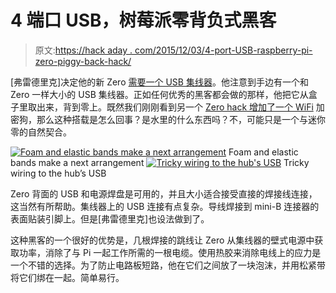 # 4 端口 USB，树莓派零背负式黑客

> 原文:[https://hack aday . com/2015/12/03/4-port-USB-raspberry-pi-zero-piggy-back-hack/](https://hackaday.com/2015/12/03/4-port-usb-raspberry-pi-zero-piggy-back-hack/)

[弗雷德里克]决定他的新 Zero [需要一个 USB 集线器](http://frederickvandenbosch.be/?p=1343)。他注意到手边有一个和 Zero 一样大小的 USB 集线器。正如任何优秀的黑客都会做的那样，他把它从盒子里取出来，背到零上。既然我们刚刚看到另一个 [Zero hack 增加了一个 WiFi](http://hackaday.com/2015/11/28/first-raspberry-pi-zero-hack-piggy-back-wifi/) 加密狗，那么这种搭载是怎么回事？是水里的什么东西吗？不，可能只是一个与迷你零的自然契合。

 [![Foam and elastic bands make a next arrangement](../Images/d3642d22837a0cd47ba46415b3fcc66a.png "IMG_0408")](https://hackaday.com/2015/12/03/4-port-usb-raspberry-pi-zero-piggy-back-hack/img_0408/) Foam and elastic bands make a next arrangement [![Tricky wiring to the hub's USB](../Images/b3f136cc02c988078997b9cee1838fd0.png "IMG_0400")](https://hackaday.com/2015/12/03/4-port-usb-raspberry-pi-zero-piggy-back-hack/img_0400/) Tricky wiring to the hub’s USB

Zero 背面的 USB 和电源焊盘是可用的，并且大小适合接受直接的焊接线连接，这当然有所帮助。集线器上的 USB 连接有点复杂。导线焊接到 mini-B 连接器的表面贴装引脚上。但是[弗雷德里克]也设法做到了。

这种黑客的一个很好的优势是，几根焊接的跳线让 Zero 从集线器的壁式电源中获取功率，消除了与 Pi 一起工作所需的一根电缆。使用热胶来消除电线上的应力是一个不错的选择。为了防止电路板短路，他在它们之间放了一块泡沫，并用松紧带将它们绑在一起。简单易行。